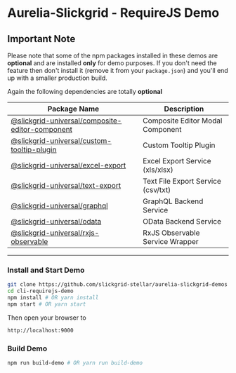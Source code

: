# Aurelia-Slickgrid - RequireJS Demo

## Important Note
Please note that some of the npm packages installed in these demos are **optional** and are installed **only** for demo purposes. If you don't need the feature then don't install it (remove it from your `package.json`) and you'll end up with a smaller production build.

Again the following dependencies are totally **optional**

| Package Name | Description |
| ------------ | ----------- |
| [@slickgrid-universal/composite-editor-component](https://github.com/slickgrid-stellar/slickgrid-universal/tree/master/packages/composite-editor-component) | Composite Editor Modal Component |
| [@slickgrid-universal/custom-tooltip-plugin](https://github.com/slickgrid-stellar/slickgrid-universal/tree/master/packages/custom-tooltip-plugin) | Custom Tooltip Plugin |
| [@slickgrid-universal/excel-export](https://github.com/slickgrid-stellar/slickgrid-universal/tree/master/packages/excel-export) | Excel Export Service (xls/xlsx) |
| [@slickgrid-universal/text-export](https://github.com/slickgrid-stellar/slickgrid-universal/tree/master/packages/text-export) | Text File Export Service (csv/txt) |
| [@slickgrid-universal/graphql](https://github.com/slickgrid-stellar/slickgrid-universal/tree/master/packages/graphql) | GraphQL Backend Service |
| [@slickgrid-universal/odata](https://github.com/slickgrid-stellar/slickgrid-universal/tree/master/packages/odata) | OData Backend Service |
| [@slickgrid-universal/rxjs-observable](https://github.com/slickgrid-stellar/slickgrid-universal/tree/master/packages/rxjs-observable) | RxJS Observable Service Wrapper |

---

### Install and Start Demo
```bash
git clone https://github.com/slickgrid-stellar/aurelia-slickgrid-demos
cd cli-requirejs-demo
npm install # OR yarn install
npm start # OR yarn start
```

Then open your browser to
```html
http://localhost:9000
```

### Build Demo
```bash
npm run build-demo # OR yarn run build-demo
```
